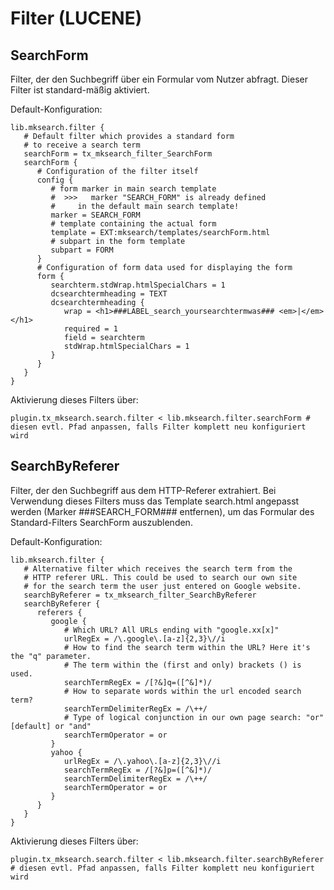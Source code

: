 Filter (LUCENE)
===============

SearchForm
----------

Filter, der den Suchbegriff über ein Formular vom Nutzer abfragt. Dieser Filter ist standard-mäßig aktiviert.

Default-Konfiguration:

~~~~ {.sourceCode .ts}
lib.mksearch.filter {
   # Default filter which provides a standard form
   # to receive a search term
   searchForm = tx_mksearch_filter_SearchForm
   searchForm {
      # Configuration of the filter itself
      config {
         # form marker in main search template
         #  >>>   marker "SEARCH_FORM" is already defined
         #     in the default main search template!
         marker = SEARCH_FORM
         # template containing the actual form
         template = EXT:mksearch/templates/searchForm.html
         # subpart in the form template
         subpart = FORM
      }
      # Configuration of form data used for displaying the form
      form {
         searchterm.stdWrap.htmlSpecialChars = 1
         dcsearchtermheading = TEXT
         dcsearchtermheading {
            wrap = <h1>###LABEL_search_yoursearchtermwas### <em>|</em></h1>
            required = 1
            field = searchterm
            stdWrap.htmlSpecialChars = 1
         }
      }
   }
}
~~~~

Aktivierung dieses Filters über:

~~~~ {.sourceCode .ts}
plugin.tx_mksearch.search.filter < lib.mksearch.filter.searchForm # diesen evtl. Pfad anpassen, falls Filter komplett neu konfiguriert wird
~~~~

SearchByReferer
---------------

Filter, der den Suchbegriff aus dem HTTP-Referer extrahiert. Bei Verwendung dieses Filters muss das Template search.html angepasst werden (Marker \#\#\#SEARCH\_FORM\#\#\# entfernen), um das Formular des Standard-Filters SearchForm auszublenden.

Default-Konfiguration:

~~~~ {.sourceCode .ts}
lib.mksearch.filter {
   # Alternative filter which receives the search term from the
   # HTTP referer URL. This could be used to search our own site
   # for the search term the user just entered on Google website.
   searchByReferer = tx_mksearch_filter_SearchByReferer
   searchByReferer {
      referers {
         google {
            # Which URL? All URLs ending with "google.xx[x]"
            urlRegEx = /\.google\.[a-z]{2,3}\//i
            # How to find the search term within the URL? Here it's the "q" parameter.
            # The term within the (first and only) brackets () is used.
            searchTermRegEx = /[?&]q=([^&]*)/
            # How to separate words within the url encoded search term?
            searchTermDelimiterRegEx = /\++/
            # Type of logical conjunction in our own page search: "or" [default] or "and"
            searchTermOperator = or
         }
         yahoo {
            urlRegEx = /\.yahoo\.[a-z]{2,3}\//i
            searchTermRegEx = /[?&]p=([^&]*)/
            searchTermDelimiterRegEx = /\++/
            searchTermOperator = or
         }
      }
   }
}
~~~~

Aktivierung dieses Filters über:

~~~~ {.sourceCode .ts}
plugin.tx_mksearch.search.filter < lib.mksearch.filter.searchByReferer # diesen evtl. Pfad anpassen, falls Filter komplett neu konfiguriert wird
~~~~

